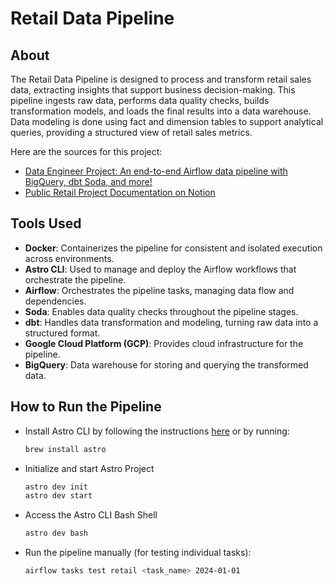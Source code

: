 # Retail Data Pipeline

## About
The Retail Data Pipeline is designed to process and transform retail sales data, extracting insights that support business decision-making. This pipeline ingests raw data, performs data quality checks, builds transformation models, and loads the final results into a data warehouse. Data modeling is done using fact and dimension tables to support analytical queries, providing a structured view of retail sales metrics.

Here are the sources for this project:
- [Data Engineer Project: An end-to-end Airflow data pipeline with BigQuery, dbt Soda, and more!](https://www.youtube.com/watch?v=DzxtCxi4YaA&list=LL&index=2) 
- [Public Retail Project Documentation on Notion](https://robust-dinosaur-2ef.notion.site/PUBLIC-Retail-Project-af398809b643495e851042fa293ffe5b)

## Tools Used
- **Docker**: Containerizes the pipeline for consistent and isolated execution across environments.
- **Astro CLI**: Used to manage and deploy the Airflow workflows that orchestrate the pipeline.
- **Airflow**: Orchestrates the pipeline tasks, managing data flow and dependencies.
- **Soda**: Enables data quality checks throughout the pipeline stages.
- **dbt**: Handles data transformation and modeling, turning raw data into a structured format.
- **Google Cloud Platform (GCP)**: Provides cloud infrastructure for the pipeline.
- **BigQuery**: Data warehouse for storing and querying the transformed data.

## How to Run the Pipeline
- Install Astro CLI by following the instructions [here](https://www.astronomer.io/docs/astro/cli/overview) or by running:
  ```bash
  brew install astro
- Initialize and start Astro Project
  ```bash
  astro dev init
  astro dev start
 - Access the Astro CLI Bash Shell
	```bash 
	astro dev bash
 - Run the pipeline manually (for testing individual tasks):
	```bash 
	airflow tasks test retail <task_name> 2024-01-01
